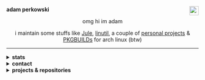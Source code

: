 <!--

Copyright © 2025 Adam Perkowski
This file is licensed under CC BY 4.0
See the LICENSE file for details

The license does not apply to the following files:
ecc_pub_key
rsa_pub_key

-->

<div>

<img src='https://media.tenor.com/iVVi-enilPAAAAAM/sound-the-car-alarm-cat.gif' height='24rem' align='right'>

<b>adam perkowski</b>

</div>

<div align="center">

omg hi im adam

i maintain some stuffs like [Jule], [linutil], a couple of [personal projects](#projects) & [PKGBUILDs] for arch linux (btw)

---

</div>

<details>
<summary><b>stats</b></summary>

<br>

<div align="center">

[![📊 WakaTime stats](https://github-readme-stats.vercel.app/api/wakatime?username=adamperkowski&layout=compact&theme=transparent&langs_count=12)](https://wakatime.com/@adamperkowski)<br>
[![committers.top badge](https://user-badge.committers.top/poland/adamperkowski.svg)](https://user-badge.committers.top/poland/adamperkowski)

</div>
</details>

<details>
<summary><b>contact</b></summary>

<br>

<div align="center">

<adas1per@protonmail.com>

Discord • <a href="https://discord.com/users/1101820235566305290" target="_blank">@x.eqo</a><br>
Matrix • <a href="https://matrix.to/#/@xx0a_q:matrix.org" target="_blank">@xx0a_q:matrix.org</a>

[🌐 Website][my website] • [▶️ YouTube](https://youtube.com/@adam.perkowski) • [📽️ Twitch](https://twitch.tv/adamperkowski) • [🦋 Bluesky](https://bsky.app/profile/adamperkowski.dev)

<b>

[`00F6 1623 FB56 BC5B B709  4E63 4CE6 C117 2DF6 BE79`](ecc_pub_key)<br>
[`5A53 0832 DA91 20B0 CA57  DDB6 7CBD B58E CF1D 3478`](rsa_pub_key)

</b>

[donate](https://adamperkowski.dev/donate)

</div>
</details>

<details>
<summary><b>projects & repositories</b></summary>

<br>

<div align="center" id="projects">

| emoji | name           | description                                         | language               |
|-------|----------------|-----------------------------------------------------|------------------------|
| 🚦    | [nvrs]         | fast new version checker for software releases      | Rust                   |
| 🌄    | [HighlightOS]  | x86_64 OS (kernel) made from scratch                | Rust, ASM              |
| 😼    | [kitget]       | CLI tool for displaying and customizing cat images  | Rust                   |
| 🗳️    | [snapbox]      | HTTP Client Library for [Jule]                      | [Jule], C++            |
| ⬆️    | [jpu]         |  fast and lightweight ProtonUp alternative           | [Jule], C              |
| 🐧    | [linutil]      | distro-agnostic toolbox for simplifying Linux tasks | Rust, Shell            |
|       | [jule.nvim]    | official [Jule] plugin for Neovim                   | Lua, Vim               |
|       | [jule-mode.el] | official [Jule] major mode for Emacs                | Elisp, Jule            |
| 📦    | [PKGBUILDs]    | sources of AUR packages i maintain                  | Shell                  |
| 🪟    | [dwm]          | my build of dwm + st + some dotfiles                | C, Shell               |
| 🌐    | [website]      | source of [adamperkowski.dev][my website]           | Rust, HTML, SCSS, JS   |

</div>
</details>

[nvrs]: https://github.com/adamperkowski/nvrs
[HighlightOS]: https://github.com/adamperkowski/highlightos
[kitget]: https://github.com/adamperkowski/kitget
[snapbox]: https://github.com/adamperkowski/snapbox
[jpu]: https://github.com/adamperkowski/jpu
[linutil]: https://github.com/christitustech/linutil
[jule.nvim]: https://github.com/julelang/jule.nvim
[jule-mode.el]: https://github.com/julelang/jule-mode.el
[PKGBUILDs]: https://github.com/adamperkowski/PKGBUILDs
[dwm]: https://github.com/adamperkowski/dwm
[my website]: https://adamperkowski.dev
[website]: https://github.com/adamperkowski/website

[Jule]: https://jule.dev
